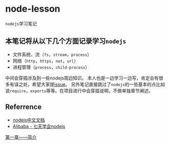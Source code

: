 # node-lesson
`nodejs`学习笔记

## 本笔记将从以下几个方面记录学习`nodejs`
* 文件系统、流（`fs`，`stream`，`process`）
* 网络（`http`，`https`，`net`，`url`）
* 进程管理（`process`，`child-process`）

中间会穿插涉及到一些nodejs周边知识。
本人也是一边学习一边写，肯定会有很多有误之处，希望大家提[issue](https://github.com/stop2stare/node-lesson/issues)。
另外笔记直接跳过了`nodejs`的一些基本的点比如说`require`，`exports`等等。在项目进行中会穿插说明，不做单独章节阐述。

## Referrence
* [nodejs中文文档](http://nodeapi.ucdok.com/#/api/)
* [Alibaba - 七天学会nodejs](http://nqdeng.github.io/7-days-nodejs/)

[第一章——简介](./lesson00-简介/README.md)